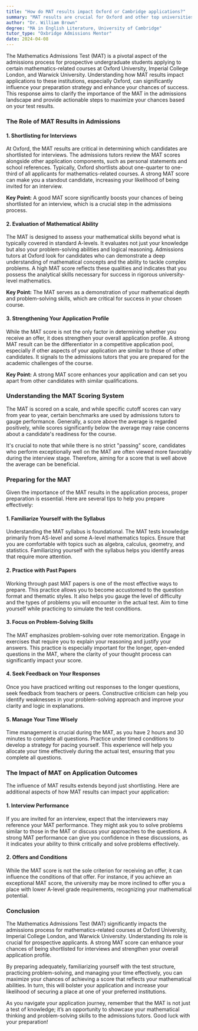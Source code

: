 ```yaml
---
title: "How do MAT results impact Oxford or Cambridge applications?"
summary: "MAT results are crucial for Oxford and other top universities, impacting shortlisting for interviews and shaping your application strategy."
author: "Dr. William Brown"
degree: "MA in English Literature, University of Cambridge"
tutor_type: "Oxbridge Admissions Mentor"
date: 2024-04-08
---
```


The Mathematics Admissions Test (MAT) is a pivotal aspect of the admissions process for prospective undergraduate students applying to certain mathematics-related courses at Oxford University, Imperial College London, and Warwick University. Understanding how MAT results impact applications to these institutions, especially Oxford, can significantly influence your preparation strategy and enhance your chances of success. This response aims to clarify the importance of the MAT in the admissions landscape and provide actionable steps to maximize your chances based on your test results.

### The Role of MAT Results in Admissions

#### 1. **Shortlisting for Interviews**

At Oxford, the MAT results are critical in determining which candidates are shortlisted for interviews. The admissions tutors review the MAT scores alongside other application components, such as personal statements and school references. Typically, Oxford shortlists about one-quarter to one-third of all applicants for mathematics-related courses. A strong MAT score can make you a standout candidate, increasing your likelihood of being invited for an interview.

**Key Point:** A good MAT score significantly boosts your chances of being shortlisted for an interview, which is a crucial step in the admissions process.

#### 2. **Evaluation of Mathematical Ability**

The MAT is designed to assess your mathematical skills beyond what is typically covered in standard A-levels. It evaluates not just your knowledge but also your problem-solving abilities and logical reasoning. Admissions tutors at Oxford look for candidates who can demonstrate a deep understanding of mathematical concepts and the ability to tackle complex problems. A high MAT score reflects these qualities and indicates that you possess the analytical skills necessary for success in rigorous university-level mathematics.

**Key Point:** The MAT serves as a demonstration of your mathematical depth and problem-solving skills, which are critical for success in your chosen course.

#### 3. **Strengthening Your Application Profile**

While the MAT score is not the only factor in determining whether you receive an offer, it does strengthen your overall application profile. A strong MAT result can be the differentiator in a competitive application pool, especially if other aspects of your application are similar to those of other candidates. It signals to the admissions tutors that you are prepared for the academic challenges of the course.

**Key Point:** A strong MAT score enhances your application and can set you apart from other candidates with similar qualifications.

### Understanding the MAT Scoring System

The MAT is scored on a scale, and while specific cutoff scores can vary from year to year, certain benchmarks are used by admissions tutors to gauge performance. Generally, a score above the average is regarded positively, while scores significantly below the average may raise concerns about a candidate's readiness for the course. 

It's crucial to note that while there is no strict "passing" score, candidates who perform exceptionally well on the MAT are often viewed more favorably during the interview stage. Therefore, aiming for a score that is well above the average can be beneficial.

### Preparing for the MAT

Given the importance of the MAT results in the application process, proper preparation is essential. Here are several tips to help you prepare effectively:

#### 1. **Familiarize Yourself with the Syllabus**

Understanding the MAT syllabus is foundational. The MAT tests knowledge primarily from AS-level and some A-level mathematics topics. Ensure that you are comfortable with topics such as algebra, calculus, geometry, and statistics. Familiarizing yourself with the syllabus helps you identify areas that require more attention.

#### 2. **Practice with Past Papers**

Working through past MAT papers is one of the most effective ways to prepare. This practice allows you to become accustomed to the question format and thematic styles. It also helps you gauge the level of difficulty and the types of problems you will encounter in the actual test. Aim to time yourself while practicing to simulate the test conditions.

#### 3. **Focus on Problem-Solving Skills**

The MAT emphasizes problem-solving over rote memorization. Engage in exercises that require you to explain your reasoning and justify your answers. This practice is especially important for the longer, open-ended questions in the MAT, where the clarity of your thought process can significantly impact your score.

#### 4. **Seek Feedback on Your Responses**

Once you have practiced writing out responses to the longer questions, seek feedback from teachers or peers. Constructive criticism can help you identify weaknesses in your problem-solving approach and improve your clarity and logic in explanations.

#### 5. **Manage Your Time Wisely**

Time management is crucial during the MAT, as you have 2 hours and 30 minutes to complete all questions. Practice under timed conditions to develop a strategy for pacing yourself. This experience will help you allocate your time effectively during the actual test, ensuring that you complete all questions.

### The Impact of MAT on Application Outcomes

The influence of MAT results extends beyond just shortlisting. Here are additional aspects of how MAT results can impact your application:

#### 1. **Interview Performance**

If you are invited for an interview, expect that the interviewers may reference your MAT performance. They might ask you to solve problems similar to those in the MAT or discuss your approaches to the questions. A strong MAT performance can give you confidence in these discussions, as it indicates your ability to think critically and solve problems effectively.

#### 2. **Offers and Conditions**

While the MAT score is not the sole criterion for receiving an offer, it can influence the conditions of that offer. For instance, if you achieve an exceptional MAT score, the university may be more inclined to offer you a place with lower A-level grade requirements, recognizing your mathematical potential.

### Conclusion

The Mathematics Admissions Test (MAT) significantly impacts the admissions process for mathematics-related courses at Oxford University, Imperial College London, and Warwick University. Understanding its role is crucial for prospective applicants. A strong MAT score can enhance your chances of being shortlisted for interviews and strengthen your overall application profile.

By preparing adequately, familiarizing yourself with the test structure, practicing problem-solving, and managing your time effectively, you can maximize your chances of achieving a score that reflects your mathematical abilities. In turn, this will bolster your application and increase your likelihood of securing a place at one of your preferred institutions. 

As you navigate your application journey, remember that the MAT is not just a test of knowledge; it’s an opportunity to showcase your mathematical thinking and problem-solving skills to the admissions tutors. Good luck with your preparation!
    